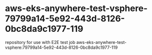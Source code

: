 # aws-eks-anywhere-test-vsphere-79799a14-5e92-443d-8126-0bc8da9c1977-119
repository for use with E2E test job aws-eks-anywhere-test-vsphere:79799a14-5e92-443d-8126-0bc8da9c1977-119
